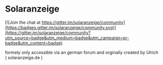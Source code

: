 # Solaranzeige

[![Join the chat at https://gitter.im/solaranzeige/community](https://badges.gitter.im/solaranzeige/community.svg)](https://gitter.im/solaranzeige/community?utm_source=badge&utm_medium=badge&utm_campaign=pr-badge&utm_content=badge)

formely only accessible via an german forum and orginally created by Ulrich ( solaranzeige.de )
